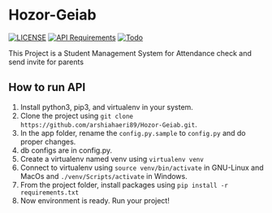 # Hozor-Geiab

[![LICENSE](https://img.shields.io/badge/LICENSE-GPL--3.0-green)](https://github.com/arshiahaeri89/Hozor-Geiab/blob/master/LICENSE)
[![API Requirements](https://img.shields.io/badge/Requirements-See%20Here-orange)](https://github.com/arshiahaeri89/Hozor-Geiab/blob/master/api/requirements.txt)
[![Todo](https://img.shields.io/badge/Todo-See%20Here-success)](https://github.com/arshiahaeri89/Hozor-Geiab/blob/master/TODO.md)

This Project is a Student Management System for Attendance check and send invite for parents

## How to run API
1. Install python3, pip3, and virtualenv in your system.
2. Clone the project using `git clone https://github.com/arshiahaeri89/Hozor-Geiab.git`.
3. In the app folder, rename the `config.py.sample` to `config.py` and do proper changes.
4. db configs are in config.py.
5. Create a virtualenv named venv using `virtualenv venv`
6. Connect to virtualenv using `source venv/bin/activate` in GNU-Linux and MacOs and `./venv/Scripts/activate` in Windows.
7. From the project folder, install packages using `pip install -r requirements.txt`
8. Now environment is ready. Run your project!
